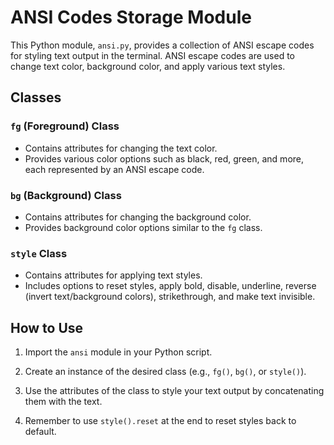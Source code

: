 # ANSI Codes Storage Module

This Python module, `ansi.py`, provides a collection of ANSI escape codes for styling text output in the terminal. ANSI escape codes are used to change text color, background color, and apply various text styles.

## Classes

### `fg` (Foreground) Class

- Contains attributes for changing the text color.
- Provides various color options such as black, red, green, and more, each represented by an ANSI escape code.

### `bg` (Background) Class

- Contains attributes for changing the background color.
- Provides background color options similar to the `fg` class.

### `style` Class

- Contains attributes for applying text styles.
- Includes options to reset styles, apply bold, disable, underline, reverse (invert text/background colors), strikethrough, and make text invisible.

## How to Use

1. Import the `ansi` module in your Python script.

2. Create an instance of the desired class (e.g., `fg()`, `bg()`, or `style()`).

3. Use the attributes of the class to style your text output by concatenating them with the text.

4. Remember to use `style().reset` at the end to reset styles back to default.

